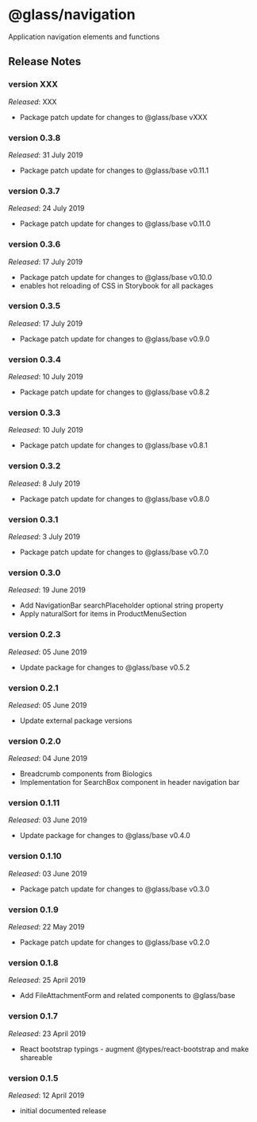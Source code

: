 # @glass/navigation

Application navigation elements and functions

## Release Notes ##

### version XXX
*Released*: XXX
* Package patch update for changes to @glass/base vXXX

### version 0.3.8
*Released*: 31 July 2019
* Package patch update for changes to @glass/base v0.11.1

### version 0.3.7
*Released*: 24 July 2019
* Package patch update for changes to @glass/base v0.11.0

### version 0.3.6
*Released*: 17 July 2019
* Package patch update for changes to @glass/base v0.10.0
* enables hot reloading of CSS in Storybook for all packages

### version 0.3.5
*Released*: 17 July 2019
* Package patch update for changes to @glass/base v0.9.0

### version 0.3.4
*Released*: 10 July 2019
* Package patch update for changes to @glass/base v0.8.2

### version 0.3.3
*Released*: 10 July 2019
* Package patch update for changes to @glass/base v0.8.1

### version 0.3.2
*Released*: 8 July 2019
* Package patch update for changes to @glass/base v0.8.0

### version 0.3.1
*Released*: 3 July 2019
* Package patch update for changes to @glass/base v0.7.0

### version 0.3.0
*Released*: 19 June 2019
* Add NavigationBar searchPlaceholder optional string property
* Apply naturalSort for items in ProductMenuSection

### version 0.2.3
*Released*: 05 June 2019
*  Update package for changes to @glass/base v0.5.2

### version 0.2.1
*Released*: 05 June 2019
* Update external package versions

### version 0.2.0
*Released*: 04 June 2019
* Breadcrumb components from Biologics
* Implementation for SearchBox component in header navigation bar

### version 0.1.11
*Released*: 03 June 2019
* Update package for changes to @glass/base v0.4.0

### version 0.1.10
*Released*: 03 June 2019
* Package patch update for changes to @glass/base v0.3.0

### version 0.1.9
*Released*: 22 May 2019
* Package patch update for changes to @glass/base v0.2.0

### version 0.1.8
*Released*: 25 April 2019
* Add FileAttachmentForm and related components to @glass/base

### version 0.1.7
*Released*: 23 April 2019
* React bootstrap typings - augment @types/react-bootstrap and make shareable

### version 0.1.5
*Released*: 12 April 2019
* initial documented release